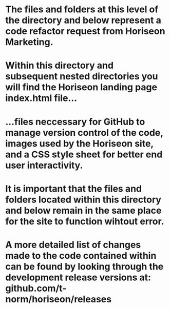 # The files and folders at this level of the directory and below represent a code refactor request from Horiseon Marketing.
# Within this directory and subsequent nested directories you will find the Horiseon landing page index.html file...
# ...files neccessary for GitHub to manage version control of the code, images used by the Horiseon site, and a CSS style sheet for better end user interactivity.
# It is important that the files and folders located within this directory and below remain in the same place for the site to function wihtout error. 
# A more detailed list of changes made to the code contained within can be found by looking through the development release versions at: github.com/t-norm/horiseon/releases
